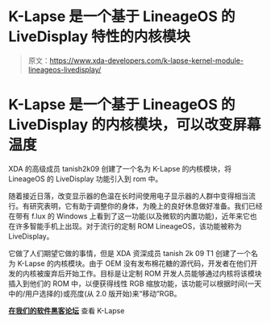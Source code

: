 # K-Lapse 是一个基于 LineageOS 的 LiveDisplay 特性的内核模块

> 原文：<https://www.xda-developers.com/k-lapse-kernel-module-lineageos-livedisplay/>

# K-Lapse 是一个基于 LineageOS 的 LiveDisplay 的内核模块，可以改变屏幕温度

XDA 的高级成员 tanish2k09 创建了一个名为 K-Lapse 的内核模块，将 LineageOS 的 LiveDisplay 功能引入到 rom 中。

随着接近日落，改变显示器的色温在长时间使用电子显示器的人群中变得相当流行。有研究表明，它有助于调整你的身体，为晚上的良好休息做好准备。我们已经在带有 f.lux 的 Windows 上看到了这一功能(以及微软的内置功能)，近年来它也在许多智能手机上出现。对于流行的定制 ROM LineageOS，该功能被称为 LiveDisplay。

它做了人们期望它做的事情，但是 XDA 资深成员 tanish 2k 09 T1 创建了一个名为 K-Lapse 的内核模块。由于 OEM 没有发布棉花糖的源代码，开发者在他们开发的内核被废弃后开始工作。目标是让定制 ROM 开发人员能够通过内核将该模块插入到他们的 ROM 中，以便获得线性 RGB 缩放功能，该功能可以根据时间(一天中的/用户选择的)或亮度(从 2.0 版开始)来“移动”RGB。

[**在我们的软件黑客论坛**](https://forum.xda-developers.com/android/software-hacking/k-lapse-kernel-level-livedisplay-module-t3907031) 查看 K-Lapse